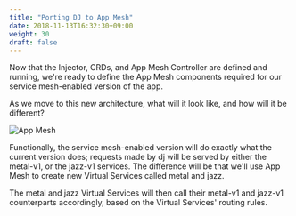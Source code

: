 ```yaml
---
title: "Porting DJ to App Mesh"
date: 2018-11-13T16:32:30+09:00
weight: 30
draft: false
---
```


Now that the Injector, CRDs, and App Mesh Controller are defined and running, we're ready to define the App Mesh components required for our service mesh-enabled version of the app.

As we move to this new architecture, what will it look like, and how will it be different?

![App Mesh](/images/app_mesh_ga/135-v1-mesh.png)

Functionally, the service mesh-enabled version will do exactly what the current version does; requests made by dj will be served by either the metal-v1, or the jazz-v1 services.  The difference will be that we'll use App Mesh to create new Virtual Services called metal and jazz.

The metal and jazz Virtual Services will then call their metal-v1 and jazz-v1 counterparts accordingly, based on the Virtual Services' routing rules.
